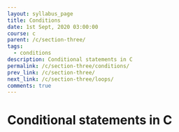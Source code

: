 ```yaml
---
layout: syllabus_page
title: Conditions
date: 1st Sept, 2020 03:00:00
course: c
parent: /c/section-three/
tags:
  - conditions
description: Conditional statements in C
permalink: /c/section-three/conditions/
prev_link: /c/section-three/
next_link: /c/section-three/loops/
comments: true
---
```


# Conditional statements in C
